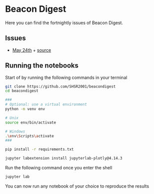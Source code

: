 # Beacon Digest

Here you can find the fortnightly issues of Beacon Digest.

## Issues

- [May 24th]() + [source](https://github.com/SHSR2001/beacondigest/blob/main/notebooks/beacondigest_24thMay.ipynb)

## Running the notebooks

Start of by running the following commands in your terminal

```bash
git clone https://github.com/SHSR2001/beacondigest
cd beacondigest

###
# Optional: use a virtual environment
python -m venv env

# Unix
source env/bin/activate

# Windows
.\env\Scripts\activate
###

pip install -r requirements.txt

jupyter labextension install jupyterlab-plotly@4.14.3
```

Run the following command once you enter the shell

```bash
jupyter lab
```
You can now run any notebook of your choice to reproduce the results
